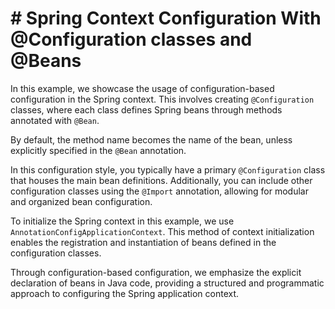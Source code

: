 # # Spring Context Configuration With @Configuration classes and @Beans

In this example, we showcase the usage of configuration-based configuration in the Spring context. This involves
creating `@Configuration` classes, where each class defines Spring beans through methods annotated with `@Bean`.

By default, the method name becomes the name of the bean, unless explicitly specified in the `@Bean` annotation.

In this configuration style, you typically have a primary `@Configuration` class that houses the main bean definitions.
Additionally, you can include other configuration classes using the `@Import` annotation, allowing for modular and
organized bean configuration.

To initialize the Spring context in this example, we use `AnnotationConfigApplicationContext`. This method of context
initialization enables the registration and instantiation of beans defined in the configuration classes.

Through configuration-based configuration, we emphasize the explicit declaration of beans in Java code, providing a
structured and programmatic approach to configuring the Spring application context.
